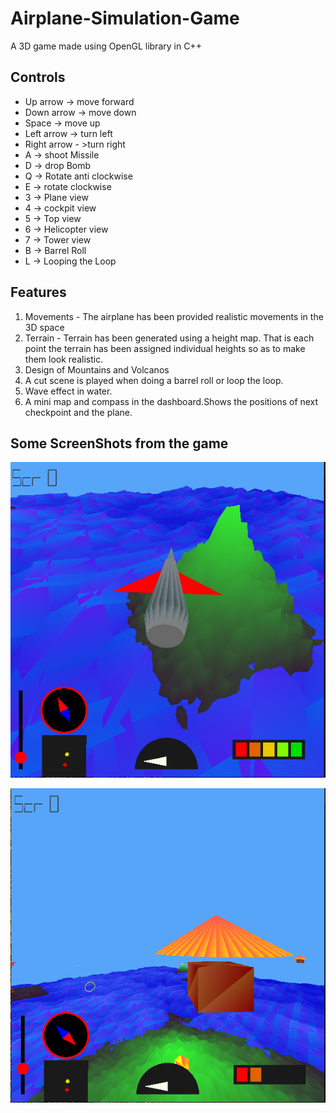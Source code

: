 # Airplane-Simulation-Game
A 3D game made using OpenGL library in C++

## Controls
- Up arrow -> move forward
- Down arrow -> move down
- Space -> move up
- Left arrow -> turn left
- Right arrow - >turn right
- A -> shoot Missile
- D -> drop Bomb
- Q -> Rotate anti clockwise
- E -> rotate clockwise
- 3 -> Plane view 
- 4 -> cockpit view
- 5 -> Top view
- 6 -> Helicopter view
- 7 -> Tower view
- B -> Barrel Roll
- L -> Looping the Loop


## Features

1. Movements - The airplane has been provided realistic movements in the 3D space
2. Terrain - Terrain has been generated using a height map. That is each point the terrain has been assigned individual heights so as to make    	 them look realistic.
3. Design of Mountains and Volcanos
4. A cut scene is played when doing a barrel roll or loop the loop.
5. Wave effect in water.
6. A mini map and compass in the dashboard.Shows the positions of next checkpoint and the plane.

## Some ScreenShots from the game

![ScreenShot](images/s2.png )


![ScreenShot](images/s3.png)


